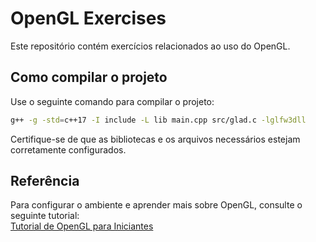 # OpenGL Exercises

Este repositório contém exercícios relacionados ao uso do OpenGL.

## Como compilar o projeto

Use o seguinte comando para compilar o projeto:

```bash
g++ -g -std=c++17 -I include -L lib main.cpp src/glad.c -lglfw3dll
```

Certifique-se de que as bibliotecas e os arquivos necessários estejam corretamente configurados.

## Referência

Para configurar o ambiente e aprender mais sobre OpenGL, consulte o seguinte tutorial:  
[Tutorial de OpenGL para Iniciantes](https://terminalroot.com.br/2024/02/tutorial-de-opengl-para-iniciantes.html)